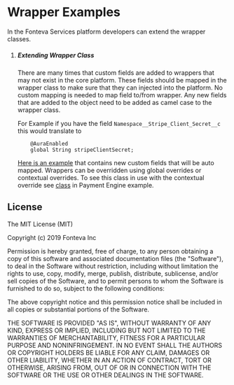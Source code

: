 # Wrapper Examples

In the Fonteva Services platform developers can extend the wrapper classes.

1. ##### Extending Wrapper Class 
    There are many times that custom fields are added to wrappers that may not exist in the core platform. These
    fields should be mapped in the wrapper class to make sure that they can injected into the platform. No custom 
    mapping is needed to map field to/from wrapper. Any new fields that are added to the object need to be added as camel
    case to the wrapper class. 
    
    For Example if you have the field `Namespace__Stripe_Client_Secret__c` this would translate to 
    ```apex
        @AuraEnabled
        global String stripeClientSecret;
    ```
    
    [Here is an example](WrapperOverrides/main/default/classes/EPayment.cls) that contains new custom fields that will 
    be auto mapped. Wrappers can be overridden using global overrides or contextual overrides. To see this class
    in use with the contextual override see [class](https://github.com/Fonteva/FDService-Examples/blob/464334774dd2d98557d208dde0c6fa088a525ec9/PaymentEngine/main/default/classes/ProcessStripePayment.cls#L91-L96) in Payment Engine example.
## License
 
The MIT License (MIT)

Copyright (c) 2019 Fonteva Inc

Permission is hereby granted, free of charge, to any person obtaining a copy of this software and associated documentation files (the "Software"), to deal in the Software without restriction, including without limitation the rights to use, copy, modify, merge, publish, distribute, sublicense, and/or sell copies of the Software, and to permit persons to whom the Software is furnished to do so, subject to the following conditions:

The above copyright notice and this permission notice shall be included in all copies or substantial portions of the Software.

THE SOFTWARE IS PROVIDED "AS IS", WITHOUT WARRANTY OF ANY KIND, EXPRESS OR IMPLIED, INCLUDING BUT NOT LIMITED TO THE WARRANTIES OF MERCHANTABILITY, FITNESS FOR A PARTICULAR PURPOSE AND NONINFRINGEMENT. IN NO EVENT SHALL THE AUTHORS OR COPYRIGHT HOLDERS BE LIABLE FOR ANY CLAIM, DAMAGES OR OTHER LIABILITY, WHETHER IN AN ACTION OF CONTRACT, TORT OR OTHERWISE, ARISING FROM, OUT OF OR IN CONNECTION WITH THE SOFTWARE OR THE USE OR OTHER DEALINGS IN THE SOFTWARE.
